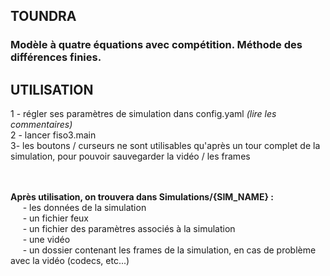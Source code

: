 ## TOUNDRA
### <b>Modèle à quatre équations avec compétition. Méthode des différences finies.</b>

## UTILISATION 

1 - régler ses paramètres de simulation dans config.yaml <i>(lire les commentaires)</i><br>
2 - lancer fiso3.main<br>
3- les boutons / curseurs ne sont utilisables qu'après un tour complet de la simulation,
pour pouvoir sauvegarder la vidéo / les frames<br>


<br>
<br>
<b>Après utilisation, on trouvera dans Simulations/{SIM_NAME} :</b><br>
    &nbsp;&nbsp;&nbsp;&nbsp;&nbsp;- les données de la simulation<br>
    &nbsp;&nbsp;&nbsp;&nbsp;&nbsp;- un fichier feux<br>
    &nbsp;&nbsp;&nbsp;&nbsp;&nbsp;- un fichier des paramètres associés à la simulation<br>
    &nbsp;&nbsp;&nbsp;&nbsp;&nbsp;- une vidéo<br>
    &nbsp;&nbsp;&nbsp;&nbsp;&nbsp;- un dossier contenant les frames de la simulation, en cas de problème avec la vidéo
    (codecs, etc...)<br>


